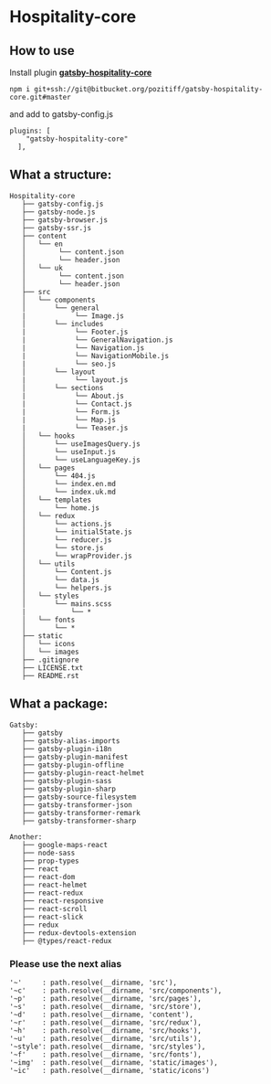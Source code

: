 # Hospitality-core

## How to use

Install plugin **[gatsby-hospitality-core](https://bitbucket.org/pozitiff/gatsby-hospitality-core/src/master)**

```
npm i git+ssh://git@bitbucket.org/pozitiff/gatsby-hospitality-core.git#master
```
and add to gatsby-config.js
```
plugins: [
    "gatsby-hospitality-core"
  ],
```

## What a structure:
```
Hospitality-core
   ├── gatsby-config.js
   ├── gatsby-node.js
   ├── gatsby-browser.js
   ├── gatsby-ssr.js
   ├── content
   │   └── en
   │        └── content.json
   │        └── header.json
   │   └── uk
   │        └── content.json
   │        └── header.json
   ├── src
   │   └── components
   │       └── general
   |            └── Image.js
   │       └── includes
   |            └── Footer.js   
   |            └── GeneralNavigation.js   
   |            └── Navigation.js   
   |            └── NavigationMobile.js   
   |            └── seo.js
   │       └── layout
   |            └── layout.js
   │       └── sections
   |            └── About.js   
   |            └── Contact.js   
   |            └── Form.js   
   |            └── Map.js  
   |            └── Teaser.js
   │   └── hooks
   │       └── useImagesQuery.js      
   │       └── useInput.js   
   │       └── useLanguageKey.js
   │   └── pages
   │       └── 404.js      
   │       └── index.en.md    
   │       └── index.uk.md 
   │   └── templates
   │       └── home.js
   │   └── redux
   │       └── actions.js     
   │       └── initialState.js    
   │       └── reducer.js    
   │       └── store.js    
   │       └── wrapProvider.js  
   │   └── utils
   │       └── Content.js   
   │       └── data.js  
   │       └── helpers.js  
   │   └── styles
   │       └── mains.scss
   |           └── *
   │   └── fonts
   │       └── *
   ├── static
   │   └── icons  
   │   └── images
   ├── .gitignore
   ├── LICENSE.txt
   ├── README.rst
```
## What a package:
```
Gatsby:
   ├── gatsby
   ├── gatsby-alias-imports
   ├── gatsby-plugin-i18n
   ├── gatsby-plugin-manifest
   ├── gatsby-plugin-offline
   ├── gatsby-plugin-react-helmet
   ├── gatsby-plugin-sass
   ├── gatsby-plugin-sharp   
   ├── gatsby-source-filesystem
   ├── gatsby-transformer-json
   ├── gatsby-transformer-remark
   ├── gatsby-transformer-sharp
```

```
Another:
   ├── google-maps-react   
   ├── node-sass
   ├── prop-types
   ├── react
   ├── react-dom   
   ├── react-helmet
   ├── react-redux
   ├── react-responsive
   ├── react-scroll   
   ├── react-slick
   ├── redux
   ├── redux-devtools-extension
   ├── @types/react-redux
```

### Please use the next alias
    '~'     : path.resolve(__dirname, 'src'),
    '~c'    : path.resolve(__dirname, 'src/components'),
    '~p'    : path.resolve(__dirname, 'src/pages'),
    '~s'    : path.resolve(__dirname, 'src/store'),
    '~d'    : path.resolve(__dirname, 'content'),
    '~r'    : path.resolve(__dirname, 'src/redux'),
    '~h'    : path.resolve(__dirname, 'src/hooks'),
    '~u'    : path.resolve(__dirname, 'src/utils'),
    '~style': path.resolve(__dirname, 'src/styles'),
    '~f'    : path.resolve(__dirname, 'src/fonts'),
    '~img'  : path.resolve(__dirname, 'static/images'),
    '~ic'   : path.resolve(__dirname, 'static/icons')